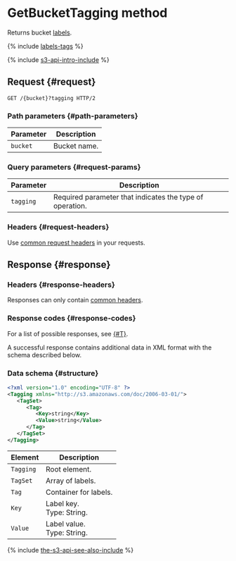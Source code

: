 # GetBucketTagging method

Returns bucket [labels](../../../concepts/tags.md).

{% include [labels-tags](../../../../_includes/storage/labels-tags.md) %}

{% include [s3-api-intro-include](../../../../_includes/storage/s3-api-intro-include.md) %}

## Request {#request}

```http
GET /{bucket}?tagging HTTP/2
```

### Path parameters {#path-parameters}

Parameter | Description
--- | ---
`bucket` | Bucket name.

### Query parameters {#request-params}

Parameter | Description
--- | ---
`tagging` | Required parameter that indicates the type of operation.

### Headers {#request-headers}

Use [common request headers](../common-request-headers.md) in your requests.

## Response {#response}

### Headers {#response-headers}

Responses can only contain [common headers](../common-response-headers.md).

### Response codes {#response-codes}

For a list of possible responses, see [{#T}](../response-codes.md).

A successful response contains additional data in XML format with the schema described below.

### Data schema {#structure}

```xml
<?xml version="1.0" encoding="UTF-8" ?>
<Tagging xmlns="http://s3.amazonaws.com/doc/2006-03-01/">
   <TagSet>
      <Tag>
         <Key>string</Key>
         <Value>string</Value>
      </Tag>
   </TagSet>
</Tagging>
```

Element | Description
--- | ---
`Tagging` | Root element.
`TagSet` | Array of labels.
`Tag` | Container for labels.
`Key` | Label key.<br>Type: String.
`Value` | Label value.<br>Type: String.

{% include [the-s3-api-see-also-include](../../../../_includes/storage/the-s3-api-see-also-include.md) %}